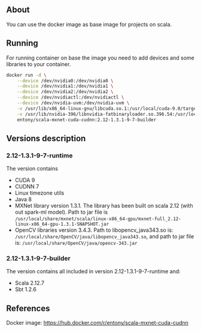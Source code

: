 ## About
You can use the docker image as base image for projects on scala.

## Running
For running container on base the image you need to add devices and some libraries to your container.
```bash
docker run -d \
    --device /dev/nvidia0:/dev/nvidia0 \
    --device /dev/nvidia1:/dev/nvidia1 \
    --device /dev/nvidia2:/dev/nvidia2 \
    --device /dev/nvidiactl:/dev/nvidiactl \
    --device /dev/nvidia-uvm:/dev/nvidia-uvm \
    -v /usr/lib/x86_64-linux-gnu/libcuda.so.1:/usr/local/cuda-9.0/targets/x86_64-linux/lib/stubs/libcuda.so.1:ro \
    -v /usr/lib/nvidia-396/libnvidia-fatbinaryloader.so.396.54:/usr/local/cuda-9.0/targets/x86_64-linux/lib/stubs/libnvidia-fatbinaryloader.so.396.54:ro \
    entony/scala-mxnet-cuda-cudnn:2.12-1.3.1-9-7-builder
```

## Versions description
### 2.12-1.3.1-9-7-runtime
The version contains
* CUDA 9
* CUDNN 7
* Linux timezone utils
* Java 8
* MXNet library version 1.3.1. The library has been built on scala 2.12 (with out spark-ml model). Path to jar file is `/usr/local/share/mxnet/scala/linux-x86_64-gpu/mxnet-full_2.12-linux-x86_64-gpu-1.3.1-SNAPSHOT.jar`
* OpenCV libraries version 3.4.3. Path to libopencv_java343.so is: `/usr/local/share/OpenCV/java/libopencv_java343.so`, and path to jar file is: `/usr/local/share/OpenCV/java/opencv-343.jar`

### 2.12-1.3.1-9-7-builder
The version contains all included in version 2.12-1.3.1-9-7-runtime and:
* Scala 2.12.7
* Sbt 1.2.6

## References
Docker image: https://hub.docker.com/r/entony/scala-mxnet-cuda-cudnn
